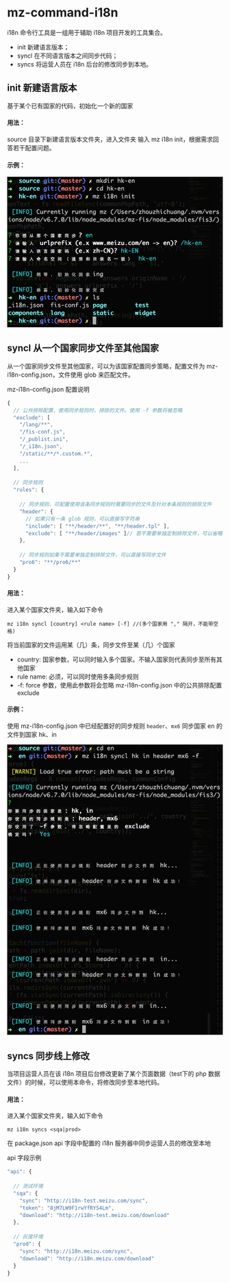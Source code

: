 # mz-command-i18n

i18n 命令行工具是一组用于辅助 i18n 项目开发的工具集合。

* init 新建语言版本；
* syncl 在不同语言版本之间同步代码；
* syncs 将运营人员在 i18n 后台的修改同步到本地。

## init 新建语言版本
基于某个已有国家的代码，初始化一个新的国家


#### 用法： 
source 目录下新建语言版本文件夹，进入文件夹 输入 mz i18n init，根据需求回答若干配置问题。

#### 示例：


<img src="mz-i18n-init.jpg" width=600>


## syncl 从一个国家同步文件至其他国家

从一个国家同步文件至其他国家，可以为该国家配置同步策略，配置文件为 mz-i18n-config.json，文件使用 glob 来匹配文件。

mz-i18n-config.json 配置说明

```javascript
{
  // 公共排除配置，使用同步规则时，排除的文件。使用 -f 参数将被忽略
  "exclude": [
    "/lang/**",
    "/fis-conf.js",
    "/_publist.ini",
    "/_i18n.json",
    "/static/**/*.custom.*",
    ...
  ],

  // 同步规则
  "rules": {

    // 同步规则，可配置使用该条同步规则时需要同步的文件及针对本条规则的排除文件
    "header": {
      // 如果只有一条 glob 规则，可以直接写字符串
      "include": [ "**/header/**", "**/header.tpl" ],
      "exclude": [ "**/header/images" ]// 若不需要单独定制排除文件，可以省略
    },

    // 同步规则如果不需要单独定制排除文件，可以直接写同步文件
    "pro6": "**/pro6/**"
  }
}
```


#### 用法：
进入某个国家文件夹，输入如下命令
```
mz i18n syncl [country] <rule name> [-f] //(多个国家用 "," 隔开，不能带空格)
```
将当前国家的文件运用某（几）条，同步文件至某（几）个国家

* country: 国家参数，可以同时输入多个国家。不输入国家则代表同步至所有其他国家
* rule name: 必须，可以同时使用多条同步规则
* -f: force 参数，使用此参数将会忽略 mz-i18n-config.json 中的公共排除配置 exclude

#### 示例：

使用 mz-i18n-config.json 中已经配置好的同步规则 `header`、`mx6` 同步国家 en 的文件到国家 hk、in


<img src="mz-i18n-syncl.jpg" width=600>


## syncs 同步线上修改

当项目运营人员在该 i18n 项目后台修改更新了某个页面数据（test下的 php 数据文件）的时候，可以使用本命令，将修改同步至本地代码。

#### 用法：
进入某个国家文件夹，输入如下命令

```
mz i18n syncs <sqa|prod>
```

在 package.json api 字段中配置的 i18n 服务器中同步运营人员的修改至本地

api 字段示例

```javascript
"api": {

  // 测试环境
  "sqa": {
    "sync": "http://i18n-test.meizu.com/sync",
    "token": "8jM7LW9F1rwYfRYS4Lm",
    "download": "http://i18n-test.meizu.com/download"
  },

  // 灰度环境
  "prod": {
    "sync": "http://i18n.meizu.com/sync",
    "download": "http://i18n.meizu.com/download"
  }
}
```